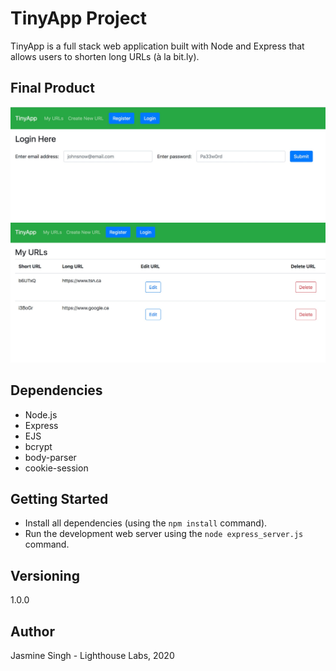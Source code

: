 # TinyApp Project

TinyApp is a full stack web application built with Node and Express that allows users to shorten long URLs (à la bit.ly).

## Final Product

!["screenshot description"](https://github.com/jasminesingh0509/tinyapp/blob/master/docs/Login.jpeg?raw=true)
!["screenshot description"](https://github.com/jasminesingh0509/tinyapp/blob/master/docs/URL.jpeg?raw=true)

## Dependencies

- Node.js
- Express
- EJS
- bcrypt
- body-parser
- cookie-session

## Getting Started

- Install all dependencies (using the `npm install` command).
- Run the development web server using the `node express_server.js` command.

## Versioning
1.0.0

## Author
Jasmine Singh - Lighthouse Labs, 2020
